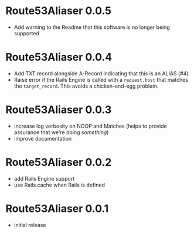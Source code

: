 # Route53Aliaser 0.0.5
- Add warning to the Readme that this software is no longer being supported

# Route53Aliaser 0.0.4
- Add TXT record alongside A-Record indicating that this is an ALIAS (#4)
- Raise error if the Rails Engine is called with a `request.host` that matches
  the `target_record`. This avoids a chicken-and-egg problem.

# Route53Aliaser 0.0.3
- increase log verbosity on NOOP and Matches (helps to provide assurance that
  we're doing *something*)
- improve documentation

# Route53Aliaser 0.0.2
- add Rails Engine support
- use Rails.cache when Rails is defined

# Route53Aliaser 0.0.1
- initial release
